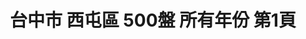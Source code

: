 ---
title: "台中市 西屯區 500盤 所有年份 第1頁"
description: "台中市 西屯區 500盤 所有年份 獲獎餐廳 第1頁"
keywords:
  - 美食競賽
  - 台灣美食
  - 美食精選
datePublished: "2025-06-30"
dateModified: "2025-07-06"
city: "台中市"
district: "西屯區"
award: "500盤"
year: "所有年份"
page: 1
count: 5

restaurants:
  - name: "橘色涮涮屋台中館"
    city: "台中市"
    district: "西屯區"
    address: "407台中市西屯區市政路581-8號"
    phone: "0422585655"
    geo: "24.160533651943172, 120.63453922654794"
    link: "台中市/西屯區/橘色涮涮屋台中館"
    google_map: "https://maps.app.goo.gl/7JUXZEArcipuWwc6A"
    footinder: ""
    award:
    - name: "500盤"
      year: "2024"
  - name: "元紀．台灣菜"
    city: "台中市"
    district: "西屯區"
    address: "台中市西屯區安和東路5號"
    phone: "0423586368"
    geo: "24.174323830875057, 120.62373768618482"
    link: "台中市/西屯區/元紀_台灣菜"
    google_map: "https://maps.app.goo.gl/KoXqNq9PGGYY3sLG7"
    footinder: "https://footinder.com.tw/%e5%8f%b0%e4%b8%ad%e5%b8%82%e8%a5%bf%e5%b1%af%e5%8d%80/362120/"
    award:
    - name: "500盤"
      year: "2024"
  - name: "三元花園韓式餐廳 台中店"
    city: "台中市"
    district: "西屯區"
    address: "407台中市西屯區台灣大道四段1962號"
    phone: "0423594066"
    geo: "24.182908892072682, 120.59914001486979"
    link: "台中市/西屯區/三元花園韓式餐廳_台中店"
    google_map: "https://maps.app.goo.gl/VETBVCcF3Ged1M7AA"
    footinder: "https://footinder.com.tw/%E5%8F%B0%E4%B8%AD%E5%B8%82%E8%A5%BF%E5%B1%AF%E5%8D%80/13416/"
    award:
    - name: "500盤"
      year: "2024"
  - name: "頂粵吉品"
    city: "台中市"
    district: "西屯區"
    address: "台中市西屯區市政南一路288號"
    phone: "0422534688"
    geo: "24.158497614633525, 120.63108472335189"
    link: "台中市/西屯區/頂粵吉品"
    google_map: "https://maps.app.goo.gl/aWoTiE6UNYCZafFT6"
    footinder: "https://footinder.com.tw/%e5%8f%b0%e4%b8%ad%e5%b8%82%e8%a5%bf%e5%b1%af%e5%8d%80/131520/"
    award:
    - name: "500盤"
      year: "2024"
  - name: "Atipic亞提法式餐廳"
    city: "台中市"
    district: "西屯區"
    address: "台中市西屯區重慶路141之3號"
    phone: "0423164891"
    geo: "24.166414309165567, 120.65626423516949"
    link: "台中市/西屯區/Atipic亞提法式餐廳"
    google_map: "https://maps.app.goo.gl/pmSzVe3f2WmQWPv17"
    footinder: ""
    award:
    - name: "500盤"
      year: "2024"
---